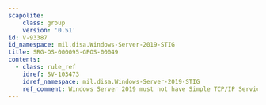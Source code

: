 ```yaml
---
scapolite:
    class: group
    version: '0.51'
id: V-93387
id_namespace: mil.disa.Windows-Server-2019-STIG
title: SRG-OS-000095-GPOS-00049
contents:
  - class: rule_ref
    idref: SV-103473
    idref_namespace: mil.disa.Windows-Server-2019-STIG
    ref_comment: Windows Server 2019 must not have Simple TCP/IP Services in ...
---
```


